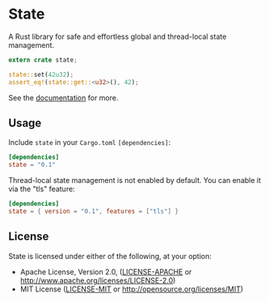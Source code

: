 # State

A Rust library for safe and effortless global and thread-local state management.

```rust
extern crate state;

state::set(42u32);
assert_eq!(state::get::<u32>(), 42);
```

See the [documentation](https://sergio.bz/rustdocs/state) for more.

## Usage

Include `state` in your `Cargo.toml` `[dependencies]`:

```toml
[dependencies]
state = "0.1"
```

Thread-local state management is not enabled by default. You can enable it
via the "tls" feature:

```toml
[dependencies]
state = { version = "0.1", features = ["tls"] }
```

## License

State is licensed under either of the following, at your option:

 * Apache License, Version 2.0, ([LICENSE-APACHE](LICENSE-APACHE) or http://www.apache.org/licenses/LICENSE-2.0)
 * MIT License ([LICENSE-MIT](LICENSE-MIT) or http://opensource.org/licenses/MIT)
